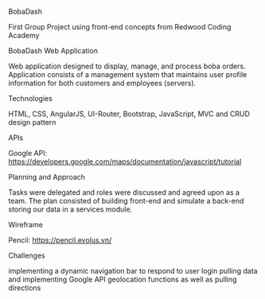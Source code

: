 BobaDash

First Group Project using front-end concepts from Redwood Coding Academy

BobaDash Web Application

Web application designed to display, manage, and process boba orders. Application consists of a management system that maintains user profile information for both customers and employees (servers).

Technologies

HTML, CSS, AngularJS, UI-Router, Bootstrap, JavaScript, MVC and CRUD design pattern

APIs

Google API: https://developers.google.com/maps/documentation/javascript/tutorial

Planning and Approach

Tasks were delegated and roles were discussed and agreed upon as a team. The plan consisted of building front-end and simulate a back-end storing our data in a services module.

Wireframe

Pencil: https://pencil.evolus.vn/

Challenges

implementing a dynamic navigation bar to respond to user login
pulling data and implementing Google API geolocation functions as well as pulling directions
